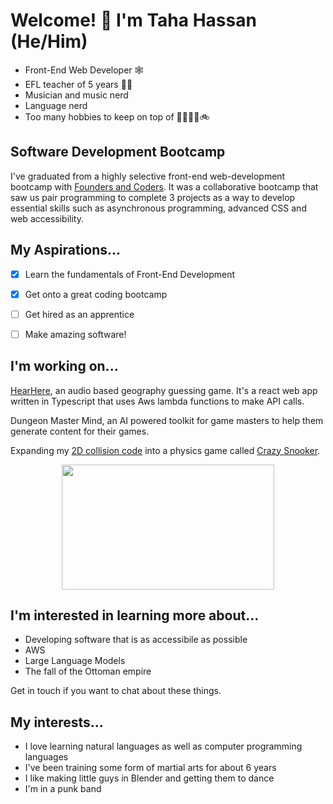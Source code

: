 <!--
**Taha-Hassan-Git/Taha-Hassan-Git** is a ✨ _special_ ✨ repository because its `README.md` (this file) appears on your GitHub profile.

Here are some ideas to get you started:

- 🔭 I’m currently working on ...
- 🌱 I’m currently learning ...
- 👯 I’m looking to collaborate on ...
- 🤔 I’m looking for help with ...
- 💬 Ask me about ...
- 📫 How to reach me: ...
- 😄 Pronouns: ...
- ⚡ Fun fact: ...
-->

# Welcome! 👋 I'm Taha Hassan (He/Him)

- Front-End Web Developer 🕸️
- EFL teacher of 5 years 🧑‍🏫 
- Musician and music nerd
- Language nerd
- Too many hobbies to keep on top of 🥋🎥🎸🍳🚲

## Software Development Bootcamp
I've graduated from a highly selective front-end web-development bootcamp with [Founders and Coders](https://learn.foundersandcoders.com/). It was a collaborative bootcamp that saw us pair programming to complete 3 projects as a way to develop essential skills such as asynchronous programming, advanced CSS and web accessibility.

## My Aspirations...
- [x] Learn the fundamentals of Front-End Development
- [x] Get onto a great coding bootcamp
- [ ] Get hired as an apprentice
- [ ] Make amazing software!


## I'm working on...
[HearHere](https://github.com/Hear-Here-Game/Hear-Here), an audio based geography guessing game. It's a react web app written in Typescript that uses Aws lambda functions to make API calls.

Dungeon Master Mind, an AI powered toolkit for game masters to help them generate content for their games.

Expanding my [2D collision code](https://github.com/Taha-Hassan-Git/2D-Particle-Collision-Simulator) into a physics game called [Crazy Snooker](https://github.com/Taha-Hassan-Git/Crazy-Snooker).
<p align="center">
  <kbd>
  <img width="340" height="200" src="canvasanimation.gif">
  </kbd>
</p>

## I'm interested in learning more about...
- Developing software that is as accessibile as possible
- AWS
- Large Language Models
- The fall of the Ottoman empire

Get in touch if you want to chat about these things.


## My interests...
- I love learning natural languages as well as computer programming languages
- I've been training some form of martial arts for about 6 years
- I like making little guys in Blender and getting them to dance
- I'm in a punk band
